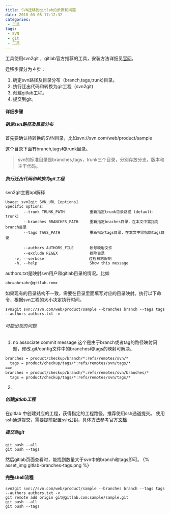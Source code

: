 ```yaml
---
title: SVN迁移到gitlab的步骤和问题
date: 2018-03-08 17:12:32
categories:
 - 工具
tags:
 - SVN
 - git
 - 工具
---
```

工具使用svn2git ，gitlab官方推荐的工具，安装方法详细见[官网](https://docs.gitlab.com/ce/user/project/import/svn.html)。

迁移步骤分为４步：
1. 确定svn路径及目录分布（branch,tags,trunk)目录。
2. 执行迁出代码和转换为git工程（svn2git)
3. 创建gitlab工程。
4. 提交到git。

#### 详细步骤
##### 确定svn路径及目录分布
首先要确认待转换的SVN目录，比如svn://svn.com/web/product/sample

这个目录下面有branch,tags和trunk目录。

>svn的标准目录是branches,tags，trunk三个目录，分别存放分支，版本和主干代码。

##### 执行迁出代码和转换为git工程

svn2git主要api解释
```shell
Usage: svn2git SVN_URL [options]
Specific options:
        --trunk TRUNK_PATH           重新指定trunk目录路径 (default: trunk)
        --branches BRANCHES_PATH     重新指定braches目录，在本文中需指向branch目录
        --tags TAGS_PATH             重新指定tags目录，在本文中需指向tags目录

        --authors AUTHORS_FILE       帐号映射文件
        --exclude REGEX              排除目录
    -v, --verbose                  　过程日志限制
    -h, --help                       Show this message
```
authors.txt是映射svn用户和gitlab目录的情况。比如
```txt
abc=abc<abc@gitlab.com>
```
如果现有的目录结构不一致，需要在目录里面填写对应的目录映射。执行以下命令，根据svn工程的大小决定执行时间。
```shell
svn2git svn://svn.com/web/product/sample --branches branch --tags tags --authors authors.txt -v
```
###### 可能出现的问题
1. no associate commit message
  这个是由于branch或者tag的路径映射问题，修改.git/config文件中的branches和tags的映射可解决。
  ``` txt
  branches = product/checkup/branch/*:refs/remotes/svn/*
	tags = product/checkup/tags/*:refs/remotes/svn/tags/*
  ==>
  branches = product/checkup/branch/*:refs/remotes/svn/branches/*
	tags = product/checkup/tags/*:refs/remotes/svn/tags/*
  ```
2.


##### 创建gitlab工程
在gitlab 中创建对应的工程，获得指定的工程路径，推荐使用ssh通道提交。
使用ssh通道提交，需要提前配置ssh公钥，具体方法参考官方[文档](https://docs.gitlab.com/ce/ssh/README.html)

##### 提交到git
```shell
git push --all
git push --tags
```
然后gitlab页面查看时，能找到数量大于svn中的branch和tags即可。
{% asset_img gitlab-branches-tags.png  %}


#### 完整shell流程
``` shell
svn2git svn://svn.com/web/product/sample --branches branch --tags tags --authors authors.txt -v
git remote add origin git@gitlab.com:sample/sample.git
git push --all
git push --tags
```
